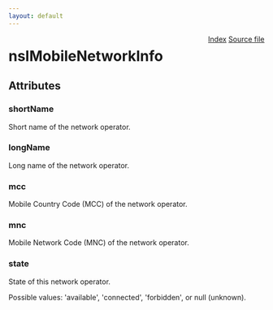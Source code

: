 ```yaml
---
layout: default
---
```

<div class='links' style='float:right'><a href="../index.html">Index</a>
<a href="http://dxr.mozilla.org/mozilla-central/source/dom/mobileconnection/interfaces/nsIMobileNetworkInfo.idl">Source file</a>
</div>

# nsIMobileNetworkInfo #

## Attributes ##

### shortName ###
  
Short name of the network operator.  
  

### longName ###
  
Long name of the network operator.  
  

### mcc ###
  
Mobile Country Code (MCC) of the network operator.  
  

### mnc ###
  
Mobile Network Code (MNC) of the network operator.  
  

### state ###
  
State of this network operator.  
  
Possible values: 'available', 'connected', 'forbidden', or null (unknown).  
  
